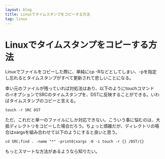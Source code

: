 ```yaml
---
layout: blog
title: Linuxでタイムスタンプをコピーする方法
tag: linux
---
```


# Linuxでタイムスタンプをコピーする方法

Linuxでファイルをコピーした際に、単純にcp -Rなどとしてしまい、-pを指定し忘れるとタイムスタンプがすべて更新されて悲しいことになる。

幸い元のファイルが残っていれば対処法はあり、以下のようにtouchコマンドの-rオプションでSRCのタイムスタンプを、DSTに反映することができる。いわばタイムスタンプのコピーと言える。

    touch -r SRC DST

ただ、これだと単一のファイルにしか対応できない。こういう事に悩むのは、大抵ディレクトリをコピーした場合だろう。ちょっと煩雑だが、ディレクトリの場合はxargsを組み合わせて以下のようにすると良いと思う。

    cd SRC;find . -name "*" -print0|xargs -0 -i touch -r {} /DST/{}

もっとスマートな方法があるようなら知りたい。
